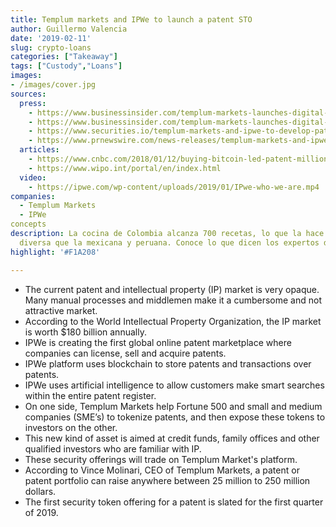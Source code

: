 ```yaml
---
title: Templum markets and IPWe to launch a patent STO
author: Guillermo Valencia
date: '2019-02-11'
slug: crypto-loans
categories: ["Takeaway"]
tags: ["Custody","Loans"]
images:
- /images/cover.jpg
sources:
  press:
    - https://www.businessinsider.com/templum-markets-launches-digital-securities-for-patent-portfolios-2019-1
    - https://www.businessinsider.com/templum-markets-launches-digital-securities-for-patent-portfolios-2019-1
    - https://www.securities.io/templum-markets-and-ipwe-to-develop-patent-finance-market/ 
    - https://www.prnewswire.com/news-releases/templum-markets-and-ipwe-launch-patent-finance-market-for-fortune-global-500-companies-and-smes-300782316.html 
  articles:
    - https://www.cnbc.com/2018/01/12/buying-bitcoin-led-patent-millionaire-to-even-bigger-investing-idea.html 
    - https://www.wipo.int/portal/en/index.html 
  video:
    - https://ipwe.com/wp-content/uploads/2019/01/IPwe-who-we-are.mp4  
companies:
  - Templum Markets
  - IPWe
concepts
description: La cocina de Colombia alcanza 700 recetas, lo que la hace más rica y
  diversa que la mexicana y peruana. Conoce lo que dicen los expertos de estas recetas.
highlight: '#F1A208'

---
```


- The current patent and intellectual property (IP) market is very opaque. Many manual processes and middlemen make it a cumbersome and not attractive market.
- According to the World Intellectual Property Organization, the IP market is worth $180 billion annually.
- IPWe is creating the first global online patent marketplace where companies can license, sell and acquire patents.
- IPWe platform uses blockchain to store patents and transactions over patents.
- IPWe uses artificial intelligence to allow customers make smart searches within the entire patent register.
- On one side, Templum Markets help Fortune 500 and small and medium companies (SME’s) to tokenize patents, and then expose these tokens to investors on the other.
- This new kind of asset is aimed at credit funds, family offices and other qualified investors who are familiar with IP.
- These security offerings will trade on Templum Market's platform.
- According to Vince Molinari, CEO of Templum Markets, a patent or patent portfolio can raise anywhere between 25 million to 250 million dollars.
- The first security token offering for a patent is slated for the first quarter of 2019.


